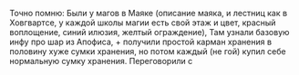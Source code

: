 Точно помню: Были у магов в Маяке (описание маяка, и лестниц как в Ховгвартсе, у каждой школы магии есть свой этаж и цвет, красный воплощение, синий илюзия, желтый ограждение), Там узнали базовую инфу про шар из Апофиса, + получили простой карман хранения в половину хуже сумки хранения, но потом каждый (не гой) купил себе нормальную сумку хранения. Переговорили с  